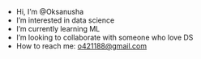 -  Hi, I’m @Oksanusha
-  I’m interested in data science
-  I’m currently learning ML
-  I’m looking to collaborate with someone who love DS
- How to reach me: o421188@gmail.com

<!---
Oksanusha/Oksanusha is a ✨ special ✨ repository because its `README.md` (this file) appears on your GitHub profile.
You can click the Preview link to take a look at your changes.
--->
